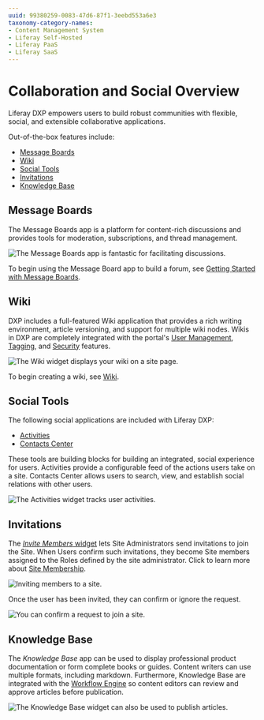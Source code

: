 ```yaml
---
uuid: 99380259-0083-47d6-87f1-3eebd553a6e3
taxonomy-category-names:
- Content Management System
- Liferay Self-Hosted
- Liferay PaaS
- Liferay SaaS
---
```


# Collaboration and Social Overview

Liferay DXP empowers users to build robust communities with flexible, social, and extensible collaborative applications.

Out-of-the-box features include:

- [Message Boards](#message-boards)
- [Wiki](#wiki)
- [Social Tools](#social-tools)
- [Invitations](#invitations)
- [Knowledge Base](#knowledge-base)

## Message Boards

The Message Boards app is a platform for content-rich discussions and provides tools for moderation, subscriptions, and thread management.

![The Message Boards app is fantastic for facilitating discussions.](./collaboration-and-social-overview/images/01.png)

To begin using the Message Board app to build a forum, see [Getting Started with Message Boards](./message-boards/user-guide/getting-started-with-message-boards.md).

## Wiki

DXP includes a full-featured Wiki application that provides a rich writing environment, article versioning, and support for multiple wiki nodes. Wikis in DXP are completely integrated with the portal's [User Management](../../../../analytics-cloud/latest/en/workspace-settings/managing-users.md), [Tagging](../content-authoring-and-management/tags-and-categories.md), and [Security](../../../../courses/latest/en/liferay-administrator/security.md) features.

![The Wiki widget displays your wiki on a site page.](./collaboration-and-social-overview/images/02.png)

To begin creating a wiki, see [Wiki](./wiki.md).

## Social Tools

The following social applications are included with Liferay DXP:

- [Activities](./social-tools/using-the-activities-widget.md)
- [Contacts Center](./social-tools/using-the-contacts-center-widget.md)

These tools are building blocks for building an integrated, social experience for users. Activities provide a configurable feed of the actions users take on a site. Contacts Center allows users to search, view, and establish social relations with other users.

![The Activities widget tracks user activities.](./collaboration-and-social-overview/images/03.png)

## Invitations

The [_Invite Members_ widget](../site-building/sites/site-membership/inviting-members-to-your-site.md) lets Site Administrators send invitations to join the Site. When Users confirm such invitations, they become Site members assigned to the Roles defined by the site administrator. Click to learn more about [Site Membership](../site-building/sites/site-membership/adding-members-to-sites.md).

![Inviting members to a site.](./collaboration-and-social-overview/images/04.png)

Once the user has been invited, they can confirm or ignore the request.

![You can confirm a request to join a site.](./collaboration-and-social-overview/images/05.png)

## Knowledge Base

The _Knowledge Base_ app can be used to display professional product documentation or form complete books or guides. Content writers can use multiple formats, including markdown. Furthermore, Knowledge Base are integrated with the [Workflow Engine](../process-automation/workflow/introduction-to-workflow.md) so content editors can review and approve articles before publication.

![The Knowledge Base widget can also be used to publish articles.](./collaboration-and-social-overview/images/06.png)